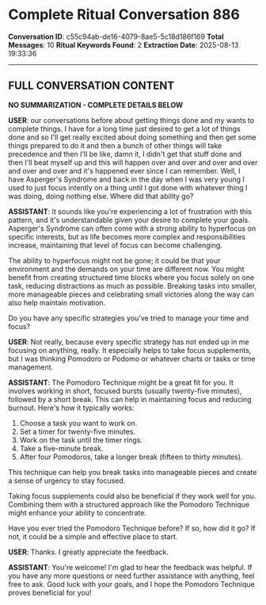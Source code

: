 # Complete Ritual Conversation 886

**Conversation ID**: c55c94ab-de16-4079-8ae5-5c18d186f169
**Total Messages**: 10
**Ritual Keywords Found**: 2
**Extraction Date**: 2025-08-13 19:33:36

---

## FULL CONVERSATION CONTENT

**NO SUMMARIZATION - COMPLETE DETAILS BELOW**

**USER**: our conversations before about getting things done and my wants to complete things. I have for a long time just desired to get a lot of things done and so I'll get really excited about doing something and then get some things prepared to do it and then a bunch of other things will take precedence and then I'll be like, damn it, I didn't get that stuff done and then I'll beat myself up and this will happen over and over and over and over and over and over and it's happened ever since I can remember. Well, I have Asperger's Syndrome and back in the day when I was very young I used to just focus intently on a thing until I got done with whatever thing I was doing, doing nothing else. Where did that ability go?

**ASSISTANT**: It sounds like you're experiencing a lot of frustration with this pattern, and it's understandable given your desire to complete your goals. Asperger's Syndrome can often come with a strong ability to hyperfocus on specific interests, but as life becomes more complex and responsibilities increase, maintaining that level of focus can become challenging.

The ability to hyperfocus might not be gone; it could be that your environment and the demands on your time are different now. You might benefit from creating structured time blocks where you focus solely on one task, reducing distractions as much as possible. Breaking tasks into smaller, more manageable pieces and celebrating small victories along the way can also help maintain motivation.

Do you have any specific strategies you've tried to manage your time and focus?

**USER**: Not really, because every specific strategy has not ended up in me focusing on anything, really. It especially helps to take focus supplements, but I was thinking Pomodoro or Podomo or whatever charts or tasks or time management.

**ASSISTANT**: The Pomodoro Technique might be a great fit for you. It involves working in short, focused bursts (usually twenty-five minutes), followed by a short break. This can help in maintaining focus and reducing burnout. Here's how it typically works:

1. Choose a task you want to work on.
2. Set a timer for twenty-five minutes.
3. Work on the task until the timer rings.
4. Take a five-minute break.
5. After four Pomodoros, take a longer break (fifteen to thirty minutes).

This technique can help you break tasks into manageable pieces and create a sense of urgency to stay focused. 

Taking focus supplements could also be beneficial if they work well for you. Combining them with a structured approach like the Pomodoro Technique might enhance your ability to concentrate.

Have you ever tried the Pomodoro Technique before? If so, how did it go? If not, it could be a simple and effective place to start.

**USER**: Thanks. I greatly appreciate the feedback.

**ASSISTANT**: You're welcome! I'm glad to hear the feedback was helpful. If you have any more questions or need further assistance with anything, feel free to ask. Good luck with your goals, and I hope the Pomodoro Technique proves beneficial for you!